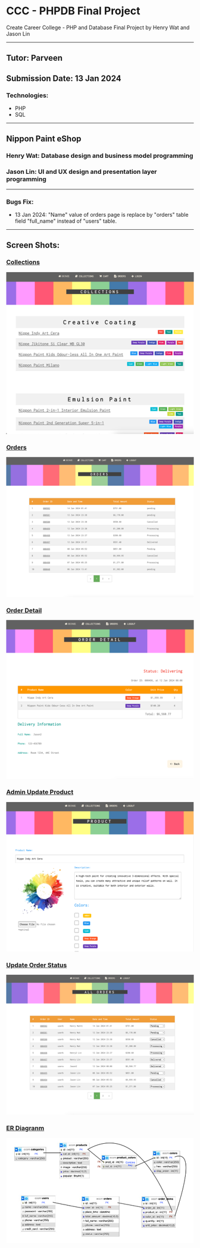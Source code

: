 # CCC - PHPDB Final Project
<p>Create Career College - PHP and Database Final Project by Henry Wat and Jason Lin</p>

---

## Tutor: Parveen
## Submission Date: 13 Jan 2024

### Technologies:
- PHP
- SQL

---

## Nippon Paint eShop
### Henry Wat: Database design and business model programming
### Jason Lin: UI and UX design and presentation layer programming

---

### Bugs Fix:
- 13 Jan 2024: "Name" value of orders page is replace by "orders" table field "full_name" instead of "users" table.

---

## Screen Shots:

### [Collections](collections.png)
![Collections](collections.png)

### [Orders](orders.png)
![Orders](orders.png)

### [Order Detail](orderdetail.png)
![Order Detail](orderdetail.png)

### [Admin Update Product](updateproduct.png)
![Admin Update Product](updateproduct.png)

### [Update Order Status](updateorderstatus.png)
![Update Order Status](updateorderstatus.png)

### [ER Diagranm](ERD.png)
![ER Diagranm](ERD.png)
